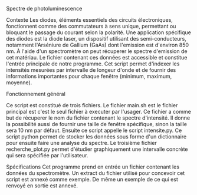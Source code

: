 Spectre de photoluminescence

Contexte
Les diodes, éléments essentiels des circuits électroniques, fonctionnent comme des commutateurs à sens unique, permettant ou bloquant le passage du courant selon la polarité. Une application spécifique des diodes est la diode laser, un dispositif utilisant des semi-conducteurs, notamment l'Arséniure de Gallium (GaAs) dont l'emission est d'environ 850 nm. À l'aide d'un spectromètre on peut récuperer le spectre d'emission de cet matériau. Le fichier contenant ces données est accessible et constitue l'entrée principale de notre programme.
Cet script permet d'indexer les intensités mesurées par intervalle de longeur d'onde et de fournir des informations importantes pour chaque fenêtre (minimum, maximum, moyenne).

Fonctionnement général

Ce script est constitué de trois fichiers. Le fichier main.sh est le fichier principal est c'est le seul fichier à executer par l'usager. Ce fichier a comme but de récuperer le nom du fichier contenant le spectre d'intensité. Il donne la possibilité aussi de fournir une taille de fenêtre spécifique, sinon la taille sera 10 nm par défaut. Ensuite ce script appelle le script intensite.py. Ce script python permet de stocker les données sous forme d'un dictionnaire pour ensuite faire une analyse du spectre. Le troisième fichier recherche_plot.py permet d'étudier graphiquement une intervalle concrète qui sera spécifiée par l'utilisateur. 

Spécifications
Cet programme prend en entrée un fichier contenant les données du spectromètre. Un extract du fichier utilisé pour concevoir cet script est annexé comme exemple. De même un exemple de ce qui est renvoyé en sortie est annexé. 

